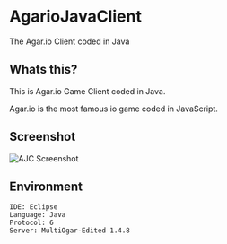 # AgarioJavaClient
The Agar.io Client coded in Java

## Whats this?
This is Agar.io Game Client coded in Java.

Agar.io is the most famous io game coded in JavaScript.

## Screenshot
![AJC Screenshot](https://i.imgur.com/zQulMiQ.png)

## Environment
```
IDE: Eclipse  
Language: Java  
Protocol: 6  
Server: MultiOgar-Edited 1.4.8  
```
